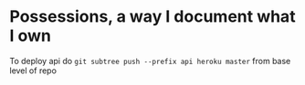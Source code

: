 # Possessions, a way I document what I own

To deploy api do `git subtree push --prefix api heroku master` from base level of repo
